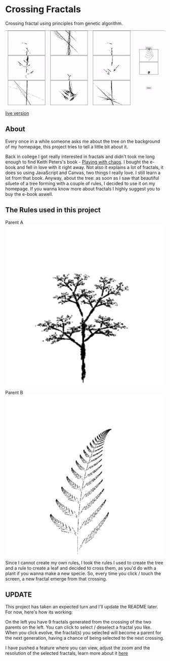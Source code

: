 # Crossing Fractals 

Crossing fractal using principles from genetic algorithm.

![screenshot](tutorial.gif)

[live version](https://victorribeiro.com/randomFractal)

## About

Every once in a while someone asks me about the tree on the background of my homepage, this project tries to tell a little bit about it.

Back in college I got really interested in fractals and didn't took me long enough to find Keith Peters's book - [Playing with chaos](http://www.playingwithchaos.net/). I bought the e-book and fell in love with it right away. Not also it explains a lot of fractals, it does so using JavaScript and Canvas, two things I really love. I still learn a lot from that book. Anyway, about the tree: as soon as I saw that beautiful siluete of a tree forming with a couple of rules, I decided to use it on my homepage. If you wanna know more about fractals I highly suggest you to buy the e-book aswell.

## The Rules used in this project

Parent A
![parentA](parentA.png)

Parent B
![parentB](parentB.png)

Since I cannot create my own rules, I took the rules I used to create the tree and a rule to create a leaf and decided to cross them, as you'd do with a plant if you wanna make a new specie. So, every time you click / touch the screen, a new fractal emerge from that crossing.

## UPDATE

This project has taken an expected turn and I'll update the README later. For now, here's how its working:

On the left you have 9 fractals generated from the crossing of the two parents on the left. You can click to select / deselect a fractal you like. When you click evolve, the fractal(s) you selected will become a parent for the next generation, having a chance of being selected to the next crossing.

I have pushed a feature where you can view, adjust the zoom and the resolution of the selected fractals, learn more about it [here](https://youtu.be/DY5Me5hiQOc)
